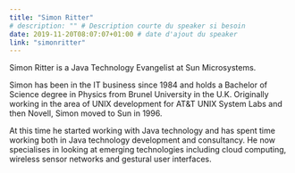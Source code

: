 ```yaml
---
title: "Simon Ritter"
# description: "" # Description courte du speaker si besoin
date: 2019-11-20T08:07:07+01:00 # date d'ajout du speaker
link: "simonritter"
---
```

Simon Ritter is a Java Technology Evangelist at Sun Microsystems. 

Simon has been in the IT business since 1984 and holds a Bachelor of Science degree in Physics from Brunel University in the U.K. Originally working in the area of UNIX development for AT&T UNIX System Labs and then Novell, Simon moved to Sun in 1996. 

At this time he started working with Java technology and has spent time working both in Java technology development and consultancy. He now specialises in looking at emerging technologies including cloud computing, wireless sensor networks and gestural user interfaces.